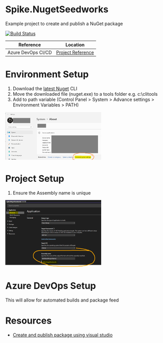# Spike.NugetSeedworks
Example project to create and publish a NuGet package

[![Build Status](https://marius-vrstr.visualstudio.com/NugetSeedworks/_apis/build/status/mariusvrstr.Spike.NugetSeedworks?branchName=main)](https://marius-vrstr.visualstudio.com/NugetSeedworks/_build/latest?definitionId=5&branchName=main)

Reference  | Location
------------- | -------------
Azure DevOps CI/CD  | [Project Reference](https://marius-vrstr.visualstudio.com/NugetSeedworks)


# Environment Setup
1. Download the [latest Nuget](https://www.nuget.org/downloads) CLI
2. Move the downloaded file (nuget.exe) to a tools folder e.g. c:\clitools
3. Add to path variable (Control Panel > System > Advance settings > Environment Variables > PATH)
<img src="https://raw.githubusercontent.com/mariusvrstr/Spike.NugetSeedworks/main/resources/System.png" width="300" alt="PATH Variable"> 


# Project Setup

1. Ensure the Assembly name is unique
<img src="https://raw.githubusercontent.com/mariusvrstr/Spike.NugetSeedworks/main/resources/AssemblyName.png" width="300" alt="PATH Variable"> 


# Azure DevOps Setup
This will allow for automated builds and package feed


# Resources
- [Create and publish package using visual studio](https://docs.microsoft.com/en-us/nuget/quickstart/create-and-publish-a-package-using-visual-studio-net-framework)
